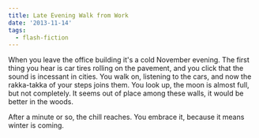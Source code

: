 ```yaml
---
title: Late Evening Walk from Work
date: '2013-11-14'
tags:
  - flash-fiction
---
```


When you leave the office building it's a cold November evening. The first thing
you hear is car tires rolling on the pavement, and you click that the sound is
incessant in cities. You walk on, listening to the cars, and now the rakka-takka
of your steps joins them. You look up, the moon is almost full, but not
completely. It seems out of place among these walls, it would be better in the
woods.

<!-- truncate -->

After a minute or so, the chill reaches. You embrace it, because it means winter
is coming.
